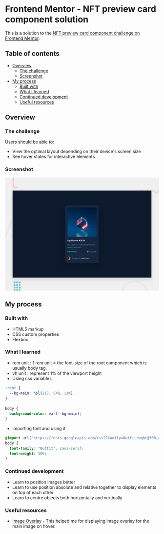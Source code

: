 # Frontend Mentor - NFT preview card component solution

This is a solution to the [NFT preview card component challenge on Frontend Mentor](https://www.frontendmentor.io/challenges/nft-preview-card-component-SbdUL_w0U).

## Table of contents

- [Overview](#overview)
  - [The challenge](#the-challenge)
  - [Screenshot](#screenshot)
- [My process](#my-process)
  - [Built with](#built-with)
  - [What I learned](#what-i-learned)
  - [Continued development](#continued-development)
  - [Useful resources](#useful-resources)


## Overview

### The challenge

Users should be able to:

- View the optimal layout depending on their device's screen size
- See hover states for interactive elements

### Screenshot

![](./design/desktop-preview.jpg)

## My process

### Built with

- HTML5 markup
- CSS custom properties
- Flexbox

### What I learned

- rem unit : 1 rem unit = the font-size of the root component which is usually body tag.
- vh unit : represent 1% of the viewport height
- Using css variables
```css
:root {
  --bg-main: hsl(217, 54%, 11%);
}

body {
  background-color: var(--bg-main);
}
```
- Importing font and using it
```css
@import url("https://fonts.googleapis.com/css2?family=Outfit:wght@300;400;600&display=swap");
body {
  font-family: "Outfit", sans-serif;
  font-weight: 300;
}

```

### Continued development

- Learn to position images better
- Learn to use position absolute and relative together to display elements on top of each other
- Learn to centre objects both horizontally and vertically

### Useful resources

- [Image Overlay](https://www.w3schools.com/howto/howto_css_image_overlay_icon.asp) - This helped me for displaying image overlay for the main image on hover.

